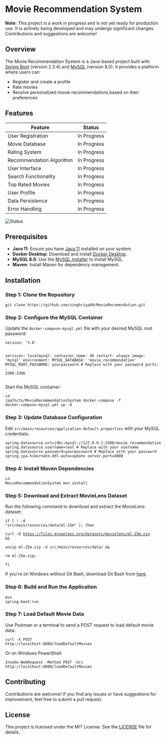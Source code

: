 <!DOCTYPE html>
<html lang="en">
<head>
    <meta charset="UTF-8">
    <meta name="viewport" content="width=device-width, initial-scale=1.0">
</head>
<body>
    <h1>Movie Recommendation System</h1>
    <p><strong>Note:</strong> This project is a work in progress and is not yet ready for production use. It is actively being developed and may undergo significant changes. Contributions and suggestions are welcome!</p>
    <h2>Overview</h2>
    <p>The Movie Recommendation System is a Java-based project built with <a href="https://spring.io/projects/spring-boot">Spring Boot</a> (version 2.3.4) and <a href="https://www.mysql.com/">MySQL</a> (version 8.0). It provides a platform where users can:</p>
    <ul>
        <li>Register and create a profile</li>
        <li>Rate movies</li>
        <li>Receive personalized movie recommendations based on their preferences</li>
    </ul>
    <h2>Features</h2>
    <table>
        <thead>
            <tr>
                <th>Feature</th>
                <th>Status</th>
            </tr>
        </thead>
        <tbody>
            <tr>
                <td>User Registration</td>
                <td>In Progress</td>
            </tr>
            <tr>
                <td>Movie Database</td>
                <td>In Progress</td>
            </tr>
            <tr>
                <td>Rating System</td>
                <td>In Progress</td>
            </tr>
            <tr>
                <td>Recommendation Algorithm</td>
                <td>In Progress</td>
            </tr>
            <tr>
                <td>User Interface</td>
                <td>In Progress</td>
            </tr>
            <tr>
                <td>Search Functionality</td>
                <td>In Progress</td>
            </tr>
            <tr>
                <td>Top Rated Movies</td>
                <td>In Progress</td>
            </tr>
            <tr>
                <td>User Profile</td>
                <td>In Progress</td>
            </tr>
            <tr>
                <td>Data Persistence</td>
                <td>In Progress</td>
            </tr>
            <tr>
                <td>Error Handling</td>
                <td>In Progress</td>
            </tr>
        </tbody>
    </table>
    <p><img src="https://img.shields.io/badge/Status-In%20Progress-yellow" alt="Status"></p>
    <h2>Prerequisites</h2>
    <ul>
        <li><strong>Java 11</strong>: Ensure you have <a href="https://www.oracle.com/java/technologies/downloads/#java11">Java 11</a> installed on your system.</li>
        <li><strong>Docker Desktop</strong>: Download and install <a href="https://www.docker.com/">Docker Desktop</a>.</li>
        <li><strong>MySQL 8.0</strong>: Use the <a href="https://dev.mysql.com/downloads/installer/">MySQL Installer</a> to install MySQL.</li>
        <li><strong>Maven</strong>: Install Maven for dependency management.</li>
    </ul>
    <h2>Installation</h2>
    <h3>Step 1: Clone the Repository</h3>
    <pre><code>git clone https://github.com/singhriya89/MovieRecomendation.git</code></pre>
    <h3>Step 2: Configure the MySQL Container</h3>
    <p>Update the <code>docker-compose-mysql.yml</code> file with your desired MySQL root password:</p>
    <pre><code>version: '3.8'

services:
  localmysql:
    container_name: db
    restart: always
    image: 'mysql'
    environment:
      MYSQL_DATABASE: 'movie_recommendation'
      MYSQL_ROOT_PASSWORD: yourpassword # Replace with your password
    ports:
      - 3308:3306
</code></pre>
    <p>Start the MySQL container:</p>
    <pre><code>cd /path/to/MovieRecommendationSystem
docker-compose -f docker-compose-mysql.yml up -d</code></pre>
    <h3>Step 3: Update Database Configuration</h3>
    <p>Edit <code>src/main/resources/application-default.properties</code> with your MySQL credentials:</p>
    <pre><code>spring.datasource.url=jdbc:mysql://127.0.0.1:3308/movie_recommendation
spring.datasource.username=root # Replace with your username
spring.datasource.password=yourpassword # Replace with your password
spring.jpa.hibernate.ddl-auto=update
server.port=8080</code></pre>
    <h3>Step 4: Install Maven Dependencies</h3>
    <pre><code>cd MovieRecommendationSystem
mvn install</code></pre>
    <h3>Step 5: Download and Extract MovieLens Dataset</h3>
    <p>Run the following command to download and extract the MovieLens dataset:</p>
    <pre><code>if [ ! -d "src/main/resources/data/ml-25m" ]; then \
  curl -O https://files.grouplens.org/datasets/movielens/ml-25m.zip && \
  unzip ml-25m.zip -d src/main/resources/data/ && \
  rm ml-25m.zip; \
fi</code></pre>
    <p>If you're on Windows without Git Bash, download Git Bash from <a href="https://git-scm.com/downloads">here</a>.</p>
    <h3>Step 6: Build and Run the Application</h3>
    <pre><code>mvn spring-boot:run</code></pre>
    <h3>Step 7: Load Default Movie Data</h3>
    <p>Use Postman or a terminal to send a POST request to load default movie data:</p>
    <pre><code>curl -X POST http://localhost:8080/loadDefaultMovies</code></pre>
    <p>Or on Windows PowerShell:</p>
    <pre><code>Invoke-WebRequest -Method POST -Uri http://localhost:8080/loadDefaultMovies</code></pre>
    <h2>Contributing</h2>
    <p>Contributions are welcome! If you find any issues or have suggestions for improvement, feel free to submit a pull request.</p>
    <h2>License</h2>
    <p>This project is licensed under the MIT License. See the <a href="LICENSE">LICENSE</a> file for details.</p>
</body>
</html>
